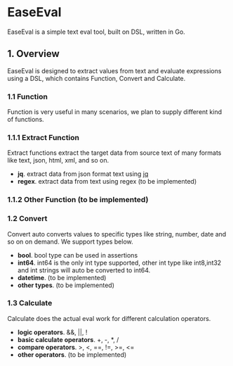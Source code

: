 # EaseEval
EaseEval is a simple text eval tool, built on DSL, written in Go.
## 1. Overview
EaseEval is designed to extract values from text and evaluate expressions using a DSL, which contains Function, Convert and Calculate.

### 1.1 Function
Function is very useful in many scenarios, we plan to supply different kind of functions.
### 1.1.1 Extract Function
 Extract functions extract the target data from source text of many formats like text, json, html, xml, and so on.
 - **jq**. extract data from json format text using [jq](https://github.com/savaki/jq)
 - **regex**. extract data from text using regex (to be implemented)
### 1.1.2 Other Function (to be implemented)

### 1.2 Convert
Convert auto converts values to specific types like string, number, date and so on on demand. We support types below.
- **bool**. bool type can be used in assertions
- **int64**. int64 is the only int type supported, other int type like int8,int32 and int strings will auto be converted to int64.
- **datetime**. (to be implemented)
- **other types**. (to be implemented)
### 1.3 Calculate
Calculate does the actual eval work for different calculation operators. 
- **logic operators**. &&, ||, !
- **basic calculate operators**. +, -, *, /
- **compare operators**. >, <, ==, !=, >=, <=
- **other operators**. (to be implemented)